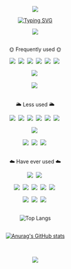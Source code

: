 <!--
**withbbang/withbbang** is a ✨ _special_ ✨ repository because its `README.md` (this file) appears on your GitHub profile.
 
Here are some ideas to get you  started:

- 🔭 I’m currently working on ...
- 🌱 I’m currently learning ...
- 👯 I’m looking to collaborate on ...
- 🤔 I’m looking for help with ...
- 💬 Ask me about ...
- 📫 How to reach me: ...
-->
<div align=center>
  <!-- 헤더 -->
  <img src="https://capsule-render.vercel.app/api?type=waving&color=0:8ba8ff,100:0015ad&text=&animation=twinkling&height=100" />

  <!-- 헤더 문구 -->
  <a href="https://git.io/typing-svg"><img src="https://readme-typing-svg.demolab.com?font=Alkatra&weight=500&size=45&duration=4000&pause=3&color=EEEEEE&center=true&vCenter=true&multiline=true&repeat=true&width=435&height=100&lines=%EC%83%81%EB%82%A8%EC%9E%90+Github" alt="Typing SVG" /></a>
  <br/>

  <!-- 방문자 수 -->
  <a href="https://hits.seeyoufarm.com"><img src="https://hits.seeyoufarm.com/api/count/incr/badge.svg?url=https%3A%2F%2Fgithub.com%2Fwithbbang%2Fhit-counter&count_bg=%23A3C5ED&title_bg=%23293BD5&icon=nextdoor.svg&icon_color=%23E7E7E7&title=visitors&edge_flat=false"/></a>
  <br/><br/>
  
  <!-- 자주 사용 -->
  🌞 Frequently used 🌞
  <br/>
  <!-- 프론트 -->
  <img src="https://img.shields.io/badge/TS-3178C6?style=flat&logo=typescript&logoColor=white">&nbsp;
  <img src="https://img.shields.io/badge/JS-F7DF1E?style=flat&logo=javascript&logoColor=white">&nbsp;
  <img src="https://img.shields.io/badge/REACT-61DAFB?style=flat&logo=react&logoColor=white">&nbsp;
  <img src="https://img.shields.io/badge/NEXTJS-000000?style=flat&logo=nextdotjs&logoColor=white">&nbsp;
  <img src="https://img.shields.io/badge/REACTQUERY-FF4154?style=flat&logo=reactquery&logoColor=white">&nbsp;
  <img src="https://img.shields.io/badge/ZUSTAND-004088?style=flat&logoColor=white">&nbsp;
  <br/>
  <!-- 백 -->
  <img src="https://img.shields.io/badge/EXPRESS-000000?style=flat&logo=express&logoColor=white">&nbsp;
  <br/>
  <!-- 환경, DB -->
  <img src="https://img.shields.io/badge/NODE-339933?style=flat&logo=nodedotjs&logoColor=white">&nbsp;
  <br/><br/>

  <!-- 덜 사용 -->
  🌥 Less used 🌥
  <br/>
  <!-- 프론트 -->
  <img src="https://img.shields.io/badge/REDUX-764ABC?style=flat&logo=redux&logoColor=white">&nbsp;
  <img src="https://img.shields.io/badge/REDUXSAGA-999999?style=flat&logo=reduxsaga&logoColor=white">&nbsp;
  <img src="https://img.shields.io/badge/CSS-1572B6?style=flat&logo=css3&logoColor=white">&nbsp;
  <img src="https://img.shields.io/badge/SASS-CC6699?style=flat&logo=sass&logoColor=white">&nbsp;
  <img src="https://img.shields.io/badge/WEBPACK-8DD6F9?style=flat&logo=webpack&logoColor=white">&nbsp;
  <img src="https://img.shields.io/badge/BABEL-F9DC3E?style=flat&logo=babel&logoColor=white">&nbsp;
  <br/>
  <!-- 백 -->
  <img src="https://img.shields.io/badge/FASTAPI-009688?style=flat&logo=fastapi&logoColor=white">&nbsp;
  <br/>
  <!-- 환경, DB -->
  <img src="https://img.shields.io/badge/ORACLE-F80000?style=flat&logo=oracle&logoColor=white">&nbsp;
  <img src="https://img.shields.io/badge/MYSQL-4479A1?style=flat&logo=mysql&logoColor=white">&nbsp;
  <img src="https://img.shields.io/badge/FIREBASE-FFCA28?style=flat&logo=firebase&logoColor=white">&nbsp;
  <br/><br/>

  <!-- 사용한적 있음 -->
  ☁️ Have ever used ☁️
  <br/>
  <!-- 프론트 -->
  <img src="https://img.shields.io/badge/SVELTE-FF3E00?style=flat&logo=svelte&logoColor=white">&nbsp;
  <img src="https://img.shields.io/badge/THREEJS-000000?style=flat&logo=threedotjs&logoColor=white">&nbsp;
  <!-- 백 -->
  <img src="https://img.shields.io/badge/APOLLO-311C87?style=flat&logo=apollographql&logoColor=white">&nbsp;
  <img src="https://img.shields.io/badge/SPRING-6DB33F?style=flat&logo=spring&logoColor=white">&nbsp;
  <img src="https://img.shields.io/badge/SPRINGBOOT-6DB33F?style=flat&logo=springboot&logoColor=white">&nbsp;
  <img src="https://img.shields.io/badge/DJANGO-092E20?style=flat&logo=django&logoColor=white">&nbsp;
  <img src="https://img.shields.io/badge/NESTJS-E0234E?style=flat&logo=nestjs&logoColor=white">&nbsp;
  <br/>
  <!-- 환경, DB -->
  <img src="https://img.shields.io/badge/GRAPHQL-E10098?style=flat&logo=graphql&logoColor=white">&nbsp;
  <img src="https://img.shields.io/badge/POSTGRESQL-4169E1?style=flat&logo=postgresql&logoColor=white">&nbsp;
  <img src="https://img.shields.io/badge/UBUNTU-E95420?style=flat&logo=ubuntu&logoColor=white">&nbsp;
  <br/><br/>

  <!-- 자주 사용하는 언어 -->
  ![Top Langs](https://github-readme-stats.vercel.app/api/top-langs/?username=withbbang&layout=compact)
  <br/><br/>
  <!-- Git stats -->
  [![Anurag's GitHub stats](https://github-readme-stats.vercel.app/api?username=withbbang&show_icons=true&theme=tokyonight)](https://github.com/anuraghazra/github-readme-stats)
  <br/><br/><br/>

  <img src="https://capsule-render.vercel.app/api?type=waving&color=0:8ba8ff,100:0015ad&text=&animation=twinkling&height=150&section=footer" />
</div>

<!-- 참고 사이트 -->
<!-- 헤더 푸터: https://capsule-render.vercel.app -->
<!-- 헤더 애니메이션 문구: https://github.com/DenverCoder1/readme-typing-svg -->
<!-- 방문자수 뱃지: https://hits.seeyoufarm.com/ -->
<!-- 뱃지 생성: https://shields.io/badges/ -->
<!-- 뱃지 예시 아이콘: https://simpleicons.org/ -->
<!-- 자주 사용하는 언어: https://github.com/anuraghazra/github-readme-stats -->
<!-- Git stats: https://github.com/anuraghazra/github-readme-stats -->
